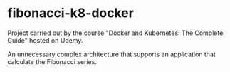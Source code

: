 # fibonacci-k8-docker
Project carried out by the course "Docker and Kubernetes: The Complete Guide" hosted on Udemy.

 An unnecessary complex architecture that supports an application that calculate the Fibonacci series.
